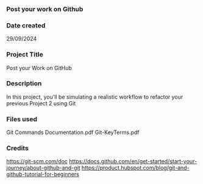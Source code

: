 ### Post your work on Github

### Date created
29/09/2024

### Project Title
Post your Work on GitHub

### Description
In this project, you'll be simulating a realistic workflow to refactor your previous Project 2 using Git


### Files used
Git Commands Documentation.pdf
Git-KeyTerms.pdf

### Credits
https://git-scm.com/doc
https://docs.github.com/en/get-started/start-your-journey/about-github-and-git
https://product.hubspot.com/blog/git-and-github-tutorial-for-beginners




